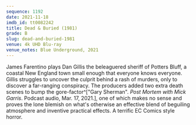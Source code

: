 ```yaml
---
sequence: 1192
date: 2021-11-18
imdb_id: tt0082242
title: Dead & Buried (1981)
grade: B
slug: dead-and-buried-1981
venue: 4k UHD Blu-ray
venue_notes: Blue Underground, 2021
---
```


James Farentino plays Dan Gillis the beleaguered sheriff of Potters Bluff, a coastal New England town small enough that everyone knows everyone. Gillis struggles to uncover the culprit behind a rash of murders, only to discover a far-ranging conspiracy. The producers added two extra death scenes to bump the gore-factor^["Gary Sherman". _Post Mortem with Mick Garris_. Podcast audio, Mar. 17, 2021.], one of which makes no sense and proves the lone blemish on what's otherwise an effective blend of beguiling atmosphere and inventive practical effects. A terrific EC Comics style horror.
